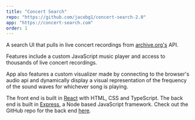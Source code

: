 ```yaml
---
title: "Concert Search"
repo: "https://github.com/jacobg1/concert-search-2.0"
app: "https://concert-search.com"
order: 1
---
```


A search UI that pulls in live concert recordings from [archive.org's](https://archive.org) API.

Features include a custom JavaScript music player and access to thousands of live concert recordings.

App also features a custom visualizer made by connecting to the browser's audio api and dynamically display a visual representation of the frequency of the sound waves for whichever song is playing.

The front end is built in [React](https://reactjs.org/) with HTML, CSS and TypeScript. The back end is built in [Express](https://expressjs.com/), a Node based JavaScript framework. Check out the GitHub repo for the back end [here](https://github.com/jacobg1/concert-search-v2-back-end).
